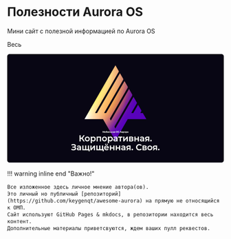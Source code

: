 Полезности Aurora OS
===================

Мини сайт с полезной информацией по Aurora OS

Весь

![picture](assets/images/common/aurora.png)

!!! warning inline end "Важно!"

    Все изложенное здесь личное мнение автора(ов). 
    Это личный но публичный [репозиторий](https://github.com/keygenqt/awesome-aurora) на прямую не относящийся к ОМП.
    Сайт используют GitHub Pages & mkdocs, в репозитории находится весь контент.
    Дополнительные материалы приветсвуются, ждем ваших пулл реквестов.
    